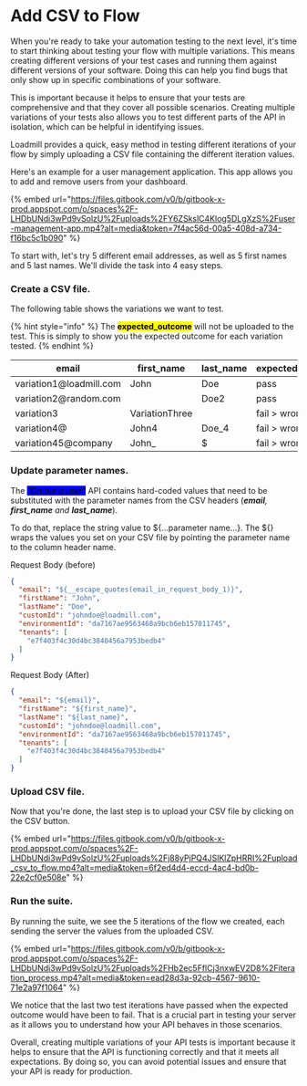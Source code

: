 # Add CSV to Flow

When you're ready to take your automation testing to the next level, it's time to start thinking about testing your flow with multiple variations. This means creating different versions of your test cases and running them against different versions of your software. Doing this can help you find bugs that only show up in specific combinations of your software.

This is important because it helps to ensure that your tests are comprehensive and that they cover all possible scenarios. Creating multiple variations of your tests also allows you to test different parts of the API in isolation, which can be helpful in identifying issues.

Loadmill provides a quick, easy method in testing different iterations of your flow by simply uploading a CSV file containing the different iteration values.

Here's an example for a user management application. This app allows you to add and remove users from your dashboard.

{% embed url="https://files.gitbook.com/v0/b/gitbook-x-prod.appspot.com/o/spaces%2F-LHDbUNdi3wPd9vSolzU%2Fuploads%2FY6ZSkslC4Klog5DLgXzS%2Fuser-management-app.mp4?alt=media&token=7f4ac56d-00a5-408d-a734-f16bc5c1b090" %}

To start with, let's try 5 different email addresses, as well as 5 first names and 5 last names. We'll divide the task into 4 easy steps.&#x20;

### Create a CSV file.

The following table shows the variations we want to test.

{% hint style="info" %}
The <mark style="background-color:yellow;">**expected\_outcome**</mark> will not be uploaded to the test. This is simply to show you the expected outcome for each variation tested.
{% endhint %}

<table><thead><tr><th width="244">email</th><th>first_name</th><th>last_name</th><th>expected_outcome</th></tr></thead><tbody><tr><td>variation1@loadmill.com</td><td>John</td><td>Doe</td><td>pass</td></tr><tr><td>variation2@random.com</td><td></td><td>Doe2</td><td>pass</td></tr><tr><td>variation3</td><td>VariationThree</td><td></td><td>fail > wrong email</td></tr><tr><td>variation4@</td><td>John4</td><td>Doe_4</td><td>fail > wrong email</td></tr><tr><td>variation45@company</td><td>John_</td><td>$</td><td>fail > wrong email</td></tr></tbody></table>

### Update parameter names.

The _<mark style="background-color:blue;">"Create a user"</mark>_ API contains hard-coded values that need to be substituted with the parameter names from the CSV headers (_**email**, **first\_name** and **last\_name**_).

To do that, replace the string value to ${...parameter name...}. The ${} wraps the values you set on your CSV file by pointing the parameter name to the column header name.

Request Body (before)

```json
{
  "email": "${__escape_quotes(email_in_request_body_1)}",
  "firstName": "John",
  "lastName": "Doe",
  "customId": "johndoe@loadmill.com",
  "environmentId": "da7167ae9563468a9bcb6eb157011745",
  "tenants": [
    "e7f403f4c30d4bc3840456a7953bedb4"
  ]
}
```

Request Body (After)

```json
{
  "email": "${email}",
  "firstName": "${first_name}",
  "lastName": "${last_name}",
  "customId": "johndoe@loadmill.com",
  "environmentId": "da7167ae9563468a9bcb6eb157011745",
  "tenants": [
    "e7f403f4c30d4bc3840456a7953bedb4"
  ]
}
```

### Upload CSV file.

Now that you're done, the last step is to upload your CSV file by clicking on the CSV button.

{% embed url="https://files.gitbook.com/v0/b/gitbook-x-prod.appspot.com/o/spaces%2F-LHDbUNdi3wPd9vSolzU%2Fuploads%2Fj88yPjPQ4JSlKlZpHRRI%2Fupload_csv_to_flow.mp4?alt=media&token=6f2ed4d4-eccd-4ac4-bd0b-22e2cf0e508e" %}

### Run the suite.

By running the suite, we see the 5 iterations of the flow we created, each sending the server the values from the uploaded CSV.

{% embed url="https://files.gitbook.com/v0/b/gitbook-x-prod.appspot.com/o/spaces%2F-LHDbUNdi3wPd9vSolzU%2Fuploads%2FHb2ec5FflCj3nxwEV2D8%2Fiteration_process.mp4?alt=media&token=ead28d3a-92cb-4567-9610-71e2a97f1064" %}

We notice that the last two test iterations have passed when the expected outcome would have been to fail. That is a crucial part in testing your server as it allows you to understand how your API behaves in those scenarios.

Overall, creating multiple variations of your API tests is important because it helps to ensure that the API is functioning correctly and that it meets all expectations. By doing so, you can avoid potential issues and ensure that your API is ready for production.
